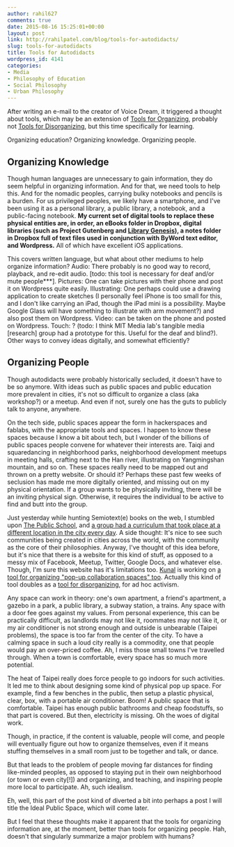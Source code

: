 ```yaml
---
author: rahil627
comments: true
date: 2015-08-16 15:25:01+00:00
layout: post
link: http://rahilpatel.com/blog/tools-for-autodidacts/
slug: tools-for-autodidacts
title: Tools for Autodidacts
wordpress_id: 4141
categories:
- Media
- Philosophy of Education
- Social Philosophy
- Urban Philosophy
---
```


After writing an e-mail to the creator of Voice Dream, it triggered a thought about tools, which may be an extension of [Tools for Organizing](http://www.rahilpatel.com/blog/tools-for-organizing), probably not [Tools for Disorganizing](http://www.rahilpatel.com/blog/tools-for-disorganizing), but this time specifically for learning.

Organizing education? Organizing knowledge. Organizing people.



## Organizing Knowledge


Though human languages are unnecessary to gain information, they do seem helpful in organizing information. And for that, we need tools to help this. And for the nomadic peoples, carrying bulky notebooks and pencils is a burden. For us privileged peoples, we likely have a smartphone, and I've been using it as a personal library, a public library, a notebook, and a public-facing notebook. **My current set of digital tools to replace these physical entities are, in order, an eBooks folder in Dropbox, digital libraries (such as Project Gutenberg and [Library Genesis](http://gen.lib.rus.ec/)), a notes folder in Dropbox full of text files used in conjunction with ByWord text editor, and Wordpress.** All of which have excellent iOS applications.

This covers written language, but what about other mediums to help organize information? Audio: There probably is no good way to record, playback, and re-edit audio. [todo: this tool is necessary for deaf and/or mute people***]. Pictures: One can take pictures with their phone and post it on Wordpress quite easily. Illustrating: One perhaps could use a drawing application to create sketches (I personally feel iPhone is too small for this, and I don't like carrying an iPad, though the iPad mini is a possibility. Maybe Google Glass will have something to illustrate with arm movement?) and also post them on Wordpress. Video: can be taken on the phone and posted on Wordpress. Touch: ? (todo: I think MIT Media lab's tangible media [research] group had a prototype for this. Useful for the deaf and blind?). Other ways to convey ideas digitally, and somewhat efficiently?



## Organizing People


Though autodidacts were probably historically secluded, it doesn't have to be so anymore. With ideas such as public spaces and public education more prevalent in cities, it's not so difficult to organize a class (aka workshop?) or a meetup. And even if not, surely one has the guts to publicly talk to anyone, anywhere.

On the tech side, public spaces appear the form in hackerspaces and fablabs, with the appropriate tools and spaces. I happen to know these spaces because I know a bit about tech, but I wonder of the billions of public spaces people convene for whatever their interests are. Taiqi and squaredancing in neighborhood parks, neighborhood development meetups in meeting halls, crafting next to the Han river, illustrating on Yangmingshan mountain, and so on. These spaces really need to be mapped out and thrown on a pretty website. Or should it? Perhaps these past few weeks of seclusion has made me more digitally oriented, and missing out on my physical orientation. If a group wants to be physically inviting, there will be an inviting physical sign. Otherwise, it requires the individual to be active to find and butt into the group.

Just yesterday while hunting Semiotext(e) books on the web, I stumbled upon [The Public School](http://thepublicschool.org/), and [a group had a curriculum that took place at a different location in the city every day](http://www.telic.info/node/35). A side thought: It's nice to see such communities being created in cities across the world, with the community as the core of their philosophies. Anyway, I've thought of this idea before, but it's nice that there is a website for this kind of stuff, as opposed to a messy mix of Facebook, Meetup, Twitter, Google Docs, and whatever else. Though, I'm sure this website has it's limitations too. [Kunal](http://babycastles.com/website/people/) is working on [ a tool for organizing "pop-up collaboration spaces" too](http://better.space/). Actually this kind of tool doubles as a [tool for disorganizing](http://www.rahilpatel.com/blog/tools-for-disorganizing), for ad hoc activism.

Any space can work in theory: one's own apartment, a friend's apartment, a gazebo in a park, a public library, a subway station, a trains. Any space with a door fee goes against my values. From personal experience, this can be practically difficult, as landlords may not like it, roommates may not like it, or my air conditioner is not strong enough and outside is unbearable (Taipei problems), the space is too far from the center of the city. To have a calming space in such a loud city really is a commodity, one that people would pay an over-priced coffee. Ah, I miss those small towns I've travelled through. When a town is comfortable, every space has so much more potential.

The heat of Taipei really does force people to go indoors for such activities. It led me to think about designing some kind of physical pop up space. For example, find a few benches in the public, then setup a plastic physical, clear, box, with a portable air conditioner. Boom! A public space that is comfortable. Taipei has enough public bathrooms and cheap foodstuffs, so that part is covered. But then, electricity is missing. Oh the woes of digital work.

Though, in practice, if the content is valuable, people will come, and people will eventually figure out how to organize themselves, even if it means stuffing themselves in a small room just to be together and talk, or dance.

But that leads to the problem of people moving far distances for finding like-minded peoples, as opposed to staying put in their own neighborhood (or town or even city[!]) and organizing, and teaching, and inspiring people more local to participate. Ah, such idealism.

Eh, well, this part of the post kind of diverted a bit into perhaps a post I will title the Ideal Public Space, which will come later.

But I feel that these thoughts make it apparent that the tools for organizing information are, at the moment, better than tools for organizing people. Hah, doesn't that singularly summarize a major problem with humans?
